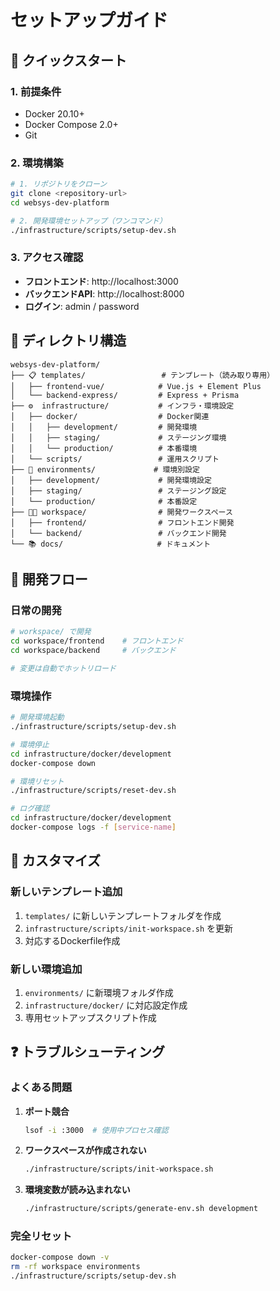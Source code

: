 # セットアップガイド

## 🚀 クイックスタート

### 1. 前提条件
- Docker 20.10+
- Docker Compose 2.0+
- Git

### 2. 環境構築

```bash
# 1. リポジトリをクローン
git clone <repository-url>
cd websys-dev-platform

# 2. 開発環境セットアップ（ワンコマンド）
./infrastructure/scripts/setup-dev.sh
```

### 3. アクセス確認

- **フロントエンド**: http://localhost:3000
- **バックエンドAPI**: http://localhost:8000
- **ログイン**: admin / password

## 📁 ディレクトリ構造

```
websys-dev-platform/
├── 📋 templates/                 # テンプレート（読み取り専用）
│   ├── frontend-vue/            # Vue.js + Element Plus
│   └── backend-express/         # Express + Prisma
├── ⚙️  infrastructure/           # インフラ・環境設定
│   ├── docker/                  # Docker関連
│   │   ├── development/         # 開発環境
│   │   ├── staging/             # ステージング環境
│   │   └── production/          # 本番環境
│   └── scripts/                 # 運用スクリプト
├── 🌱 environments/             # 環境別設定
│   ├── development/             # 開発環境設定
│   ├── staging/                 # ステージング設定
│   └── production/              # 本番設定
├── 👨‍💻 workspace/                # 開発ワークスペース
│   ├── frontend/                # フロントエンド開発
│   └── backend/                 # バックエンド開発
└── 📚 docs/                     # ドキュメント
```

## 🔄 開発フロー

### 日常の開発

```bash
# workspace/ で開発
cd workspace/frontend    # フロントエンド
cd workspace/backend     # バックエンド

# 変更は自動でホットリロード
```

### 環境操作

```bash
# 開発環境起動
./infrastructure/scripts/setup-dev.sh

# 環境停止
cd infrastructure/docker/development
docker-compose down

# 環境リセット
./infrastructure/scripts/reset-dev.sh

# ログ確認
cd infrastructure/docker/development
docker-compose logs -f [service-name]
```

## 🔧 カスタマイズ

### 新しいテンプレート追加

1. `templates/` に新しいテンプレートフォルダを作成
2. `infrastructure/scripts/init-workspace.sh` を更新
3. 対応するDockerfile作成

### 新しい環境追加

1. `environments/` に新環境フォルダ作成
2. `infrastructure/docker/` に対応設定作成
3. 専用セットアップスクリプト作成

## ❓ トラブルシューティング

### よくある問題

1. **ポート競合**
   ```bash
   lsof -i :3000  # 使用中プロセス確認
   ```

2. **ワークスペースが作成されない**
   ```bash
   ./infrastructure/scripts/init-workspace.sh
   ```

3. **環境変数が読み込まれない**
   ```bash
   ./infrastructure/scripts/generate-env.sh development
   ```

### 完全リセット

```bash
docker-compose down -v
rm -rf workspace environments
./infrastructure/scripts/setup-dev.sh
```